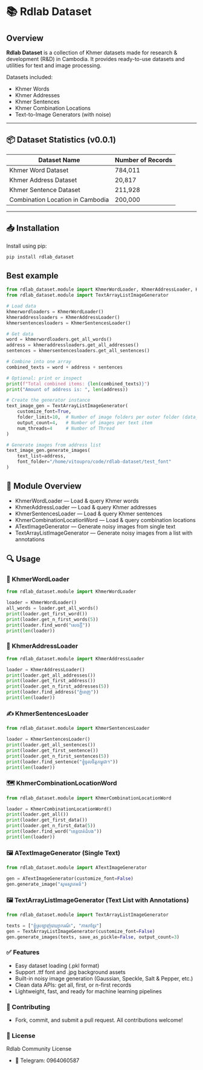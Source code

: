 # 📚 Rdlab Dataset

## Overview

**Rdlab Dataset** is a collection of Khmer datasets made for research & development (R&D) in Cambodia. It provides ready-to-use datasets and utilities for text and image processing.

Datasets included:
- Khmer Words
- Khmer Addresses
- Khmer Sentences
- Khmer Combination Locations
- Text-to-Image Generators (with noise)

---

## 📦 Dataset Statistics (v0.0.1)

| Dataset Name                     | Number of Records |
|----------------------------------|-------------------|
| Khmer Word Dataset               | 784,011           |
| Khmer Address Dataset            | 20,817            |
| Khmer Sentence Dataset           | 211,928           |
| Combination Location in Cambodia | 200,000           |

---

## 📥 Installation

Install using pip:

```bash
pip install rdlab_dataset
```

## Best example
```python
from rdlab_dataset.module import KhmerWordLoader, KhmerAddressLoader, KhmerSentencesLoader
from rdlab_dataset.module import TextArrayListImageGenerator

# Load data
khmerwordloaders = KhmerWordLoader()
khmeraddressloaders = KhmerAddressLoader()
khmersentencesloaders = KhmerSentencesLoader()

# Get data
word = khmerwordloaders.get_all_words()
address = khmeraddressloaders.get_all_addresses()
sentences = khmersentencesloaders.get_all_sentences()

# Combine into one array
combined_texts = word + address + sentences

# Optional: print or inspect
print(f"Total combined items: {len(combined_texts)}")
print("Amount of address is: ", len(address))

# Create the generator instance
text_image_gen = TextArrayListImageGenerator(
    customize_font=True,
    folder_limit=10,  # Number of image folders per outer folder (data_0_20, etc.)
    output_count=4,   # Number of images per text item
    num_threads=4     # Number of Thread
)

# Generate images from address list
text_image_gen.generate_images(
    text_list=address,
    font_folder="/home/vitoupro/code/rdlab-dataset/test_font"
)

```

## 🧠 Module Overview

- KhmerWordLoader — Load & query Khmer words
- KhmerAddressLoader — Load & query Khmer addresses
- KhmerSentencesLoader — Load & query Khmer sentences
- KhmerCombinationLocationWord — Load & query combination locations
- ATextImageGenerator — Generate noisy images from single text
- TextArrayListImageGenerator — Generate noisy images from a list with annotations

## 🔍 Usage

### 📝 KhmerWordLoader

```python
from rdlab_dataset.module import KhmerWordLoader

loader = KhmerWordLoader()
all_words = loader.get_all_words()
print(loader.get_first_word())
print(loader.get_n_first_words(5))
print(loader.find_word("សេចក្ដី"))
print(len(loader))
```

### 🏡 KhmerAddressLoader

```python
from rdlab_dataset.module import KhmerAddressLoader

loader = KhmerAddressLoader()
print(loader.get_all_addresses())
print(loader.get_first_address())
print(loader.get_n_first_addresses(5))
print(loader.find_address("ភ្នំពេញ"))
print(len(loader))
```

### ✍️ KhmerSentencesLoader

```python
from rdlab_dataset.module import KhmerSentencesLoader

loader = KhmerSentencesLoader()
print(loader.get_all_sentences())
print(loader.get_first_sentence())
print(loader.get_n_first_sentences(5))
print(loader.find_sentence("ខ្ញុំចូលចិត្តកម្ពុជា។"))
print(len(loader))

```

### 🗺 KhmerCombinationLocationWord

```python
from rdlab_dataset.module import KhmerCombinationLocationWord

loader = KhmerCombinationLocationWord()
print(loader.get_all())
print(loader.get_first_data())
print(loader.get_n_first_data(5))
print(loader.find_word("ខេត្តបាត់ដំបង"))
print(len(loader))

```

### 🖼 ATextImageGenerator (Single Text)

```python
from rdlab_dataset.module import ATextImageGenerator

gen = ATextImageGenerator(customize_font=False)
gen.generate_image("សូមស្វាគមន៍")
```


### 🖼 TextArrayListImageGenerator (Text List with Annotations)

```python
from rdlab_dataset.module import TextArrayListImageGenerator

texts = ["ខ្ញុំស្រឡាញ់វេយ្យាករណ៍", "ភាសាខ្មែរ"]
gen = TextArrayListImageGenerator(customize_font=False)
gen.generate_images(texts, save_as_pickle=False, output_count=3)

```


### ✅ Features
- Easy dataset loading (.pkl format)
- Support .ttf font and .jpg background assets
- Built-in noisy image generation (Gaussian, Speckle, Salt & Pepper, etc.)
- Clean data APIs: get all, first, or n-first records
- Lightweight, fast, and ready for machine learning pipelines

### 🤝 Contributing
- Fork, commit, and submit a pull request. All contributions welcome!

### 📜 License
Rdlab Community License
- 📲 Telegram: 0964060587